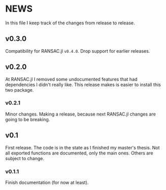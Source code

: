 # NEWS

In this file I keep track of the changes from release to release.

## v0.3.0

Compatibility for RANSAC.jl `v0.4.0`. Drop support for earlier releases.

## v0.2.0

At RANSAC.jl I removed some undocumented features that had dependencies I didn't really like.
This release makes is easier to install this two package.

### v0.2.1

Minor changes.
Making a release, because next RANSAC.jl changes are going to be breaking.

## v0.1

First release. The code is in the state as I finished my master's thesis.
Not all exported functions are documented, only the main ones. Others are subject to change.

### v0.1.1

Finish documentation (for now at least).
